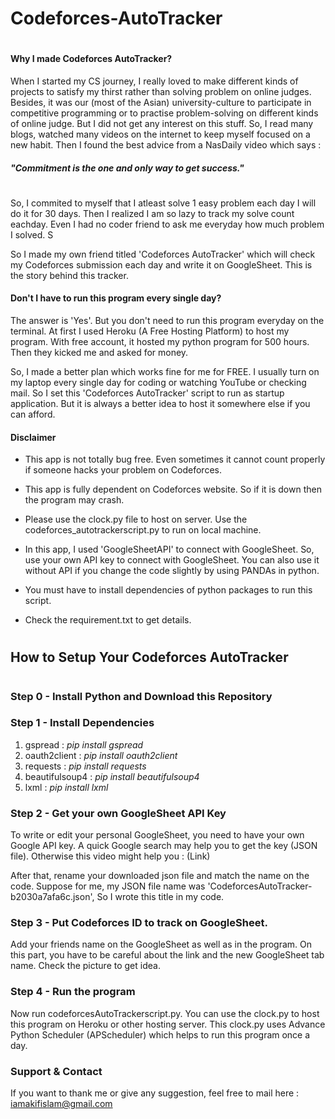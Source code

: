 # Codeforces-AutoTracker

#
#
#


#### Why I made Codeforces AutoTracker?

When I started my CS journey, I really loved to make different kinds of projects to satisfy my thirst rather than solving problem on online judges. Besides, it was our (most of the Asian) university-culture to participate in competitive programming or to practise problem-solving on different kinds of online judge. But I did not get any interest on this stuff. So, I read many blogs, watched many videos on the internet to keep myself focused on a new habit. Then I found the best advice from a NasDaily video which says : 
   ##### "Commitment is the one and only way to get success."
  #
  
So, I commited to myself that I atleast solve 1 easy problem each day I will do it for 30 days. Then I realized I am so lazy to track my solve count eachday. Even I had no coder friend to ask me everyday how much problem I solved. S

So I made my own friend titled 'Codeforces AutoTracker' which will check my Codeforces submission each day and write it on GoogleSheet. This is the story behind this tracker.

#### Don't I have to run this program every single day?
The answer is 'Yes'. But you don't need to run this program everyday on the terminal. At first I used Heroku (A Free Hosting Platform) to host my program. With free account, it hosted my python program for 500 hours. Then they kicked me and asked for money. 

So, I made a better plan which works fine for me for FREE. I usually turn on my laptop every single day for coding or watching YouTube or checking mail. So I set this 'Codeforces AutoTracker' script to run as startup application. But it is always a better idea to host it somewhere else if you can afford.

#### Disclaimer
- This app is not totally bug free. Even sometimes it cannot count properly if someone hacks your problem on Codeforces.
- This app is fully dependent on Codeforces website. So if it is down then the program may crash.

- Please use the clock.py file to host on server. Use the codeforces_autotrackerscript.py to run on local machine.
- In this app, I used 'GoogleSheetAPI' to connect with GoogleSheet. So, use your own API key to connect with GoogleSheet. You can also use it without API if you change the code slightly by using PANDAs in python.

- You must have to install dependencies of python packages to run this script.

- Check the requirement.txt to get details.
#
#

## How to Setup Your Codeforces AutoTracker 
#
#

### Step 0 - Install Python and Download this Repository

### Step 1 - Install Dependencies
  1) gspread : *pip install gspread*
  2) oauth2client : *pip install oauth2client*
  3) requests : *pip install requests*
  4) beautifulsoup4 : *pip install beautifulsoup4*
  5) lxml : *pip install lxml*
### Step 2 - Get your own GoogleSheet API Key
To write or edit your personal GoogleSheet, you need to have your own Google API key. A quick Google search may help you to get the key (JSON file). Otherwise this video might help you : 
(Link)

After that, rename your downloaded json file and match the name on the code. Suppose for me, my JSON file name was 'CodeforcesAutoTracker-b2030a7afa6c.json', So I wrote this title in my code. 

### Step 3 - Put Codeforces ID to track on GoogleSheet.
Add your friends name on the GoogleSheet as well as in the program. On this part, you have to be careful about the link and the new GoogleSheet tab name. Check the picture to get idea.


### Step 4 - Run the program
Now run codeforcesAutoTrackerscript.py.  You can use the clock.py to host this program on Heroku or other hosting server. This clock.py uses Advance Python Scheduler (APScheduler) which helps to run this program once a day.



### Support & Contact
If you want to thank me or give any suggestion, feel free to mail here : 
iamakifislam@gmail.com
